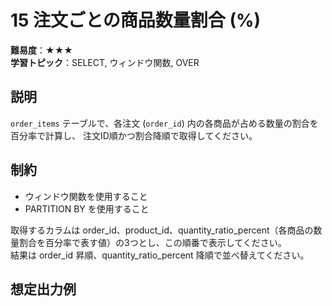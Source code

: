 # 15 注文ごとの商品数量割合 (%)

**難易度**：★★★  
**学習トピック**：SELECT, ウィンドウ関数, OVER

## 説明
`order_items` テーブルで、各注文 (`order_id`) 内の各商品が占める数量の割合を百分率で計算し、
注文ID順かつ割合降順で取得してください。

## 制約
* ウィンドウ関数を使用すること
* PARTITION BY を使用すること
 
取得するカラムは order_id、product_id、quantity_ratio_percent（各商品の数量割合を百分率で表す値）の3つとし、この順番で表示してください。  
結果は order_id 昇順、quantity_ratio_percent 降順で並べ替えてください。

## 想定出力例
